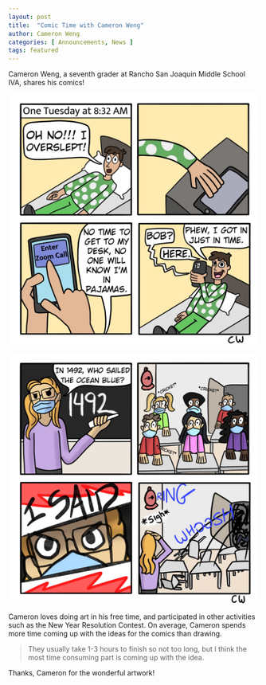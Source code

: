 ```yaml
---
layout: post
title:  "Comic Time with Cameron Weng"
author: Cameron Weng
categories: [ Announcements, News ]
tags: featured
---
```


Cameron Weng, a seventh grader at Rancho San Joaquin Middle School IVA, shares his comics!


![png](assets/images/comic1.jpg)


![png](assets/images/comic2.jpg)

Cameron loves doing art in his free time, and participated in other activities such as the New Year Resolution Contest. On average, Cameron spends more time coming up with the ideas for the comics than drawing.

> They usually take 1-3 hours to finish so not too long, but I think the most time consuming part is coming up with the idea.

Thanks, Cameron for the wonderful artwork!
